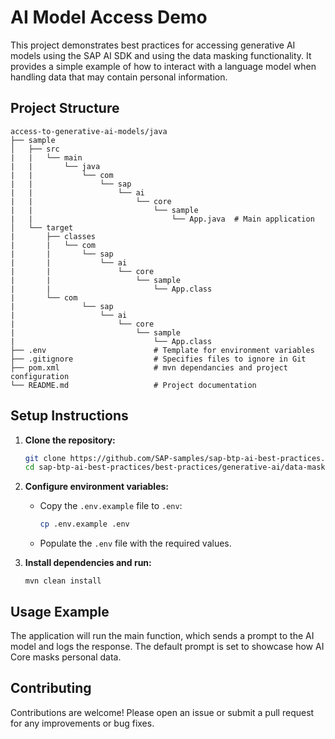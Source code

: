 # AI Model Access Demo

This project demonstrates best practices for accessing generative AI models using the SAP AI SDK and using the data masking functionality. It provides a simple example of how to interact with a language model when handling data that may contain personal information.

## Project Structure

```
access-to-generative-ai-models/java
├── sample
│   ├── src
|   |   └── main
|   |       └── java
|   |           └── com
|   |               └── sap
|   |                   └── ai
|   |                       └── core
|   |                           └── sample
|   |                               └── App.java  # Main application
│   └── target
|       ├── classes
|       |   └── com
|       |       └── sap
|       |           └── ai
|       |               └── core
|       |                   └── sample
|       |                       └── App.class
|       └── com
|               └── sap
|                   └── ai
|                       └── core
|                           └── sample
|                               └── App.class
├── .env                        # Template for environment variables
├── .gitignore                  # Specifies files to ignore in Git
├── pom.xml                     # mvn dependancies and project configuration
└── README.md                   # Project documentation

```

## Setup Instructions

1. **Clone the repository:**

   ```bash
   git clone https://github.com/SAP-samples/sap-btp-ai-best-practices.git
   cd sap-btp-ai-best-practices/best-practices/generative-ai/data-masking/java
   ```

2. **Configure environment variables:**

   - Copy the `.env.example` file to `.env`:
     ```bash
     cp .env.example .env
     ```
   - Populate the `.env` file with the required values.

3. **Install dependencies and run:**
   ```
   mvn clean install
   ```

## Usage Example

The application will run the main function, which sends a prompt to the AI model and logs the response. The default prompt is set to showcase how AI Core masks personal data.

## Contributing

Contributions are welcome! Please open an issue or submit a pull request for any improvements or bug fixes.

